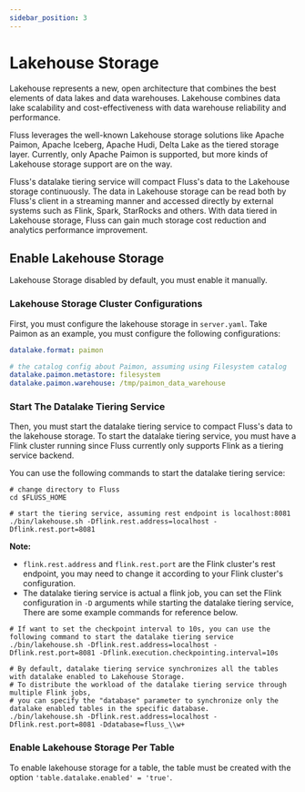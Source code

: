 ```yaml
---
sidebar_position: 3
---
```


<!--
 Copyright (c) 2025 Alibaba Group Holding Ltd.

 Licensed under the Apache License, Version 2.0 (the "License");
 you may not use this file except in compliance with the License.
 You may obtain a copy of the License at

      http://www.apache.org/licenses/LICENSE-2.0

 Unless required by applicable law or agreed to in writing, software
 distributed under the License is distributed on an "AS IS" BASIS,
 WITHOUT WARRANTIES OR CONDITIONS OF ANY KIND, either express or implied.
 See the License for the specific language governing permissions and
 limitations under the License.
-->

# Lakehouse Storage

Lakehouse represents a new, open architecture that combines the best elements of data lakes and data warehouses.
Lakehouse combines data lake scalability and cost-effectiveness with data warehouse reliability and performance.

Fluss leverages the well-known Lakehouse storage solutions like Apache Paimon, Apache Iceberg, Apache Hudi, Delta Lake as
the tiered storage layer. Currently, only Apache Paimon is supported, but more kinds of Lakehouse storage support are on the way.

Fluss's datalake tiering service will compact Fluss's data to the Lakehouse storage continuously. The data in Lakehouse storage can be read both by Fluss's client in a streaming manner and accessed directly
by external systems such as Flink, Spark, StarRocks and others. With data tiered in Lakehouse storage, Fluss
can gain much storage cost reduction and analytics performance improvement.


## Enable Lakehouse Storage

Lakehouse Storage disabled by default, you must enable it manually.

### Lakehouse Storage Cluster Configurations
First, you must configure the lakehouse storage in `server.yaml`. Take Paimon
as an example, you must configure the following configurations:
```yaml
datalake.format: paimon

# the catalog config about Paimon, assuming using Filesystem catalog
datalake.paimon.metastore: filesystem
datalake.paimon.warehouse: /tmp/paimon_data_warehouse
```

### Start The Datalake Tiering Service
Then, you must start the datalake tiering service to compact Fluss's data to the lakehouse storage.
To start the datalake tiering service, you must have a Flink cluster running since Fluss currently only supports Flink as a tiering service backend.

You can use the following commands to start the datalake tiering service:
```shell
# change directory to Fluss 
cd $FLUSS_HOME

# start the tiering service, assuming rest endpoint is localhost:8081
./bin/lakehouse.sh -Dflink.rest.address=localhost -Dflink.rest.port=8081 
```

**Note:**
- `flink.rest.address` and `flink.rest.port` are the Flink cluster's rest endpoint, you may need to change it according to your Flink cluster's configuration.
- The datalake tiering service is actual a flink job, you can set the Flink configuration in `-D` arguments while starting the datalake tiering service, There are some example commands for reference below.
```shell
# If want to set the checkpoint interval to 10s, you can use the following command to start the datalake tiering service
./bin/lakehouse.sh -Dflink.rest.address=localhost -Dflink.rest.port=8081 -Dflink.execution.checkpointing.interval=10s

# By default, datalake tiering service synchronizes all the tables with datalake enabled to Lakehouse Storage.
# To distribute the workload of the datalake tiering service through multiple Flink jobs, 
# you can specify the "database" parameter to synchronize only the datalake enabled tables in the specific database.
./bin/lakehouse.sh -Dflink.rest.address=localhost -Dflink.rest.port=8081 -Ddatabase=fluss_\\w+
```

### Enable Lakehouse Storage Per Table
To enable lakehouse storage for a table, the table must be created with the option `'table.datalake.enabled' = 'true'`.